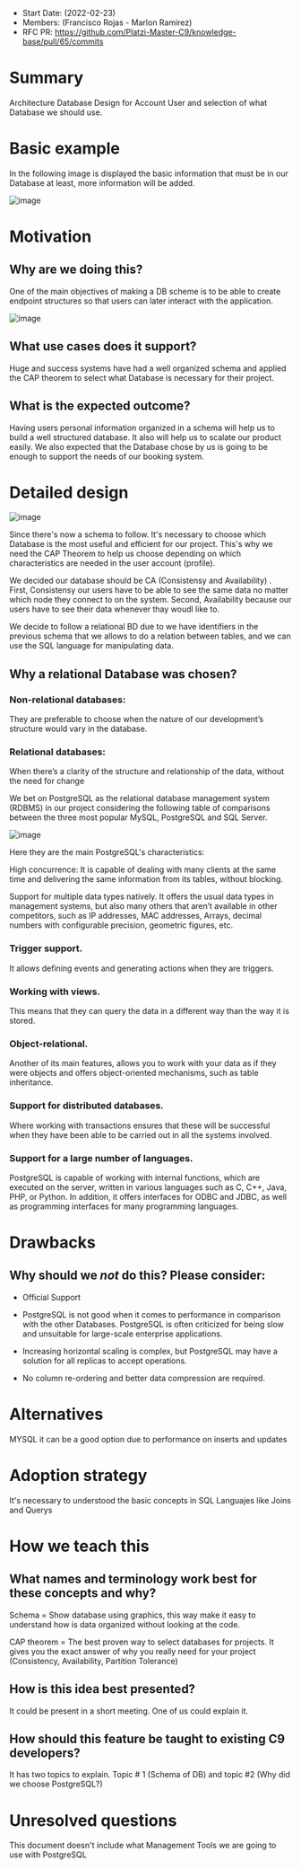 - Start Date: (2022-02-23)
- Members: (Francisco Rojas - Marlon Ramirez)
- RFC PR: https://github.com/Platzi-Master-C9/knowledge-base/pull/65/commits
# Summary

Architecture Database Design for Account User and selection of what Database we should use.

# Basic example

In the following image is displayed the basic information that must be in our Database at least, more information will be added.

![image](https://user-images.githubusercontent.com/4333910/157151928-dfab5252-8954-49fe-b6e0-c66e61378336.png)

# Motivation

## Why are we doing this? 

One of the main objectives of making a DB scheme is to be able to create endpoint structures so that users can later interact with the application.

![image](https://user-images.githubusercontent.com/4333910/157153239-742341d9-4db1-4918-bd21-df3bf64b9dc4.png)

## What use cases does it support? 
Huge and success systems have had a well organized schema and applied the CAP theorem to select what Database is necessary for their project.

## What is the expected outcome? 
Having users personal information organized in a schema will help us to build a well structured database. It also will help us to scalate our product easily. We also expected that the Database chose by us is going to be enough to support the needs of our booking system.

# Detailed design

![image](https://user-images.githubusercontent.com/4333910/157556557-16626bda-0d5b-4d95-9f9b-a60fab6c37f8.png)

Since there's now a schema to follow. It's necessary to choose which Database is the most useful and efficient for our project. This's why we need the CAP Theorem to help us choose depending on which characteristics are needed in the user account (profile).

We decided our database should be CA (Consistensy and Availability) . First, Consistensy our users have to be able to see the same data no matter which node they connect to on the system. Second, Availability because our users have to see their data whenever thay woudl like to.

We decide to follow a relational BD due to we have identifiers in the previous schema that we allows to do a relation between tables, and we can use the SQL language for manipulating data.

## Why a relational Database was chosen?

### Non-relational databases: 
They are preferable to choose when the nature of our development’s structure would vary in the database.

### Relational databases: 

When there’s a clarity of the structure and relationship of the data, without the need for change

We bet on PostgreSQL as the relational database management system (RDBMS) in our project considering the following table of comparisons between the three most popular MySQL, PostgreSQL and SQL Server.

![image](https://user-images.githubusercontent.com/4333910/155855217-de363fe7-cbe9-43a0-a8d5-ada7e8cb7387.png)

Here they are the main PostgreSQL's characteristics:

High concurrence: It is capable of dealing with many clients at the same time and delivering the same information from its tables, without blocking.

Support for multiple data types natively. It offers the usual data types in management systems, but also many others that aren’t available in other competitors, such as IP addresses, MAC addresses, Arrays, decimal numbers with configurable precision, geometric figures, etc.

### Trigger support. 
It allows defining events and generating actions when they are triggers.

### Working with views.
This means that they can query the data in a different way than the way it is stored.

###  Object-relational. 
Another of its main features, allows you to work with your data as if they were objects and offers object-oriented mechanisms, such as table inheritance.

### Support for distributed databases.
Where working with transactions ensures that these will be successful when they have been able to be carried out in all the systems involved.

###  Support for a large number of languages.
PostgreSQL is capable of working with internal functions, which are executed on the server, written in various languages such as C, C++, Java, PHP, or Python. In addition, it offers interfaces for ODBC and JDBC, as well as programming interfaces for many programming languages.


# Drawbacks

## Why should we *not* do this? Please consider:

- Official Support

- PostgreSQL is not good when it comes to performance in comparison with the other Databases. PostgreSQL is often criticized for being slow and unsuitable for large-scale enterprise applications.

- Increasing horizontal scaling is complex, but PostgreSQL may have a solution for all replicas to accept operations.

- No column re-ordering and better data compression are required.

# Alternatives

MYSQL it can be a good option due to performance on inserts and updates

# Adoption strategy

It's necessary to understood the basic concepts in SQL Languajes like Joins and Querys 

# How we teach this

## What names and terminology work best for these concepts and why?

Schema = Show database using graphics, this way make it easy to understand how is data organized without looking at the code.

CAP theorem = The best proven way to select databases for projects. It gives you the exact answer of why you really need for your project (Consistency, Availability, Partition Tolerance)

## How is this idea best presented? 
It could be present in a short meeting. One of us could explain it.

## How should this feature be taught to existing C9 developers? 
It has two topics to explain. Topic # 1 (Schema of DB) and topic #2 (Why did we choose PostgreSQL?)

# Unresolved questions

This document doesn't include what Management Tools we are going to use with PostgreSQL 

